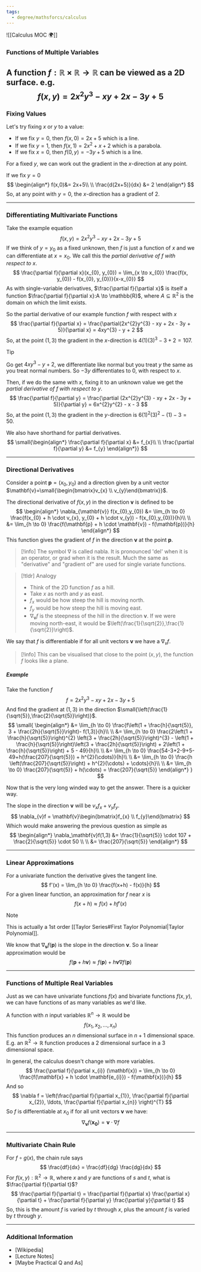 ```yaml
---
tags:
  - degree/mathsforcs/calculus
---
```

![[Calculus MOC 🌍]]

### Functions of Multiple Variables 

A function $f: \mathbb{R} \times \mathbb{R} \to \mathbb{R}$ can be viewed as a 2D surface. e.g.
$$
f(x,y) = 2x^{2}y^{3} - xy + 2x - 3y + 5
$$
---
### Fixing Values

Let's try fixing $x$ or $y$ to a value:
- If we fix $y=0$, then $f(x,0) = 2x+5$ which is a line.
- If we fix $y=1$, then $f(x,1) = 2x^{2} + x + 2$ which is a parabola.
- If we fix $x=0$, then $f(0,y)=-3y+5$ which is a line.

For a fixed $y$, we can work out the gradient in the $x$-direction at any point.

If we fix $y=0$
$$
\begin{align*}
f(x,0)&= 2x+5\\
\\
\frac{d(2x+5)}{dx} &= 2
\end{align*}
$$
So, at any point with $y=0$, the $x$-direction has a gradient of $2$.

---
### Differentiating Multivariate Functions 

Take the example equation
$$
f(x,y) = 2x^{2}y^{3} - xy + 2x - 3y + 5
$$
If we think of $y=y_{0}$ as a fixed unknown, then $f$ is just a function of $x$ and we can differentiate at $x=x_{0}$. We call this the *partial derivative of $f$ with respect to $x$*.
$$
\frac{\partial f}{\partial x}(x_{0}, y_{0}) = \lim_{x \to x_{0}} \frac{f(x, y_{0}) - f(x_{0}, y_{0})}{x-x_{0}}
$$
As with single-variable derivatives, $\frac{\partial f}{\partial x}$ is itself a function $\frac{\partial f}{\partial x}:A \to \mathbb{R}$, where $A \subseteq \mathbb{R}^{2}$ is the domain on which the limit exists.

So the partial derivative of our example function $f$ with respect with $x$
$$
\frac{\partial f}{\partial x} = \frac{\partial(2x^{2}y^{3} - xy + 2x - 3y + 5)}{\partial x} = 4xy^{3} - y + 2
$$
So, at the point $(1,3)$ the gradient in the $x$-direction is $4(1)(3)^{3} - 3 + 2=107$.

>[!tip] 
>Go get $4xy^{3} - y + 2$, we differentiate like normal but you treat $y$ the same as you treat normal numbers. So $-3y$ differentiates to $0$, with respect to $x$.

Then, if we do the same with $x$, fixing it to an unknown value we get the *partial derivative of $f$ with respect to $y$*.
$$
\frac{\partial f}{\partial y} = \frac{\partial (2x^{2}y^{3} - xy + 2x - 3y + 5)}{\partial y} = 6x^{2}y^{2} - x - 3
$$
So, at the point $(1,3)$ the gradient in the $y$-direction is $6(1)^{2}(3)^{2} - (1) - 3 = 50$.

We also have shorthand for partial derivatives.
$$
\small{\begin{align*}
\frac{\partial f}{\partial x} &= f_{x}\\
\\
\frac{\partial f}{\partial y} &= f_{y}
\end{align*}}
$$

---
### Directional Derivatives 

Consider a point $\mathbf{p} = (x_{0}, y_{0})$ and a direction given by a unit vector $\mathbf{v}=\small{\begin{bmatrix}v_{x} \\ v_{y}\end{bmatrix}}$.

The directional derivative of $f(x,y)$ in the direction $\mathbf{v}$ is defined to be
$$
\begin{align*}
\nabla_{\mathbf{v}} f(x_{0},y_{0}) &= \lim_{h \to 0} \frac{f(x_{0} + h \cdot v_{x}, y_{0} + h \cdot v_{y}) - f(x_{0},y_{0})}{h}\\
\\
&= \lim_{h \to 0} \frac{f(\mathbf{p} + h \cdot \mathbf{v}) - f(\mathbf{p})}{h}
\end{align*}
$$
This function gives the gradient of $f$ in the direction $\mathbf{v}$ at the point $\mathbf{p}$.

>[!info] 
>The symbol $\nabla$ is called nabla.
>It is pronounced 'del' when it is an operator, or grad when it is the result. Much the same as "derivative" and "gradient of" are used for single variate functions.

>[!tldr] Analogy
> - Think of the 2D function $f$ as a hill.
> - Take $x$ as north and $y$ as east.
> - $f_{x}$ would be how steep the hill is moving north.
> - $f_{y}$ would be how steep the hill is moving east.
> - $\nabla_{\mathbf{v}}f$ is the steepness of the hill in the direction $\mathbf{v}$. If we were moving north-east, it would be $\left(\frac{1}{\sqrt{2}},\frac{1}{\sqrt{2}}\right)$.

We say that $f$ is differentiable if for all unit vectors $\mathbf{v}$ we have a $\nabla_{v}f$.

>[!info] 
>This can be visualised that close to the point $(x,y)$, the function $f$ looks like a plane.

##### Example 

Take the function $f$
$$
f = 2x^{2}y^{3} - xy + 2x - 3y + 5
$$
And find the gradient at $(1,3)$ in the direction $\small{\left(\frac{1}{\sqrt{5}},\frac{2}{\sqrt{5}}\right)}$.
$$
\small{
\begin{align*}
&= \lim_{h \to 0} \frac{f\left(1 + \frac{h}{\sqrt{5}}, 3 + \frac{2h}{\sqrt{5}}\right)- f(1,3)}{h}\\
\\
&= \lim_{h \to 0} \frac{2\left(1 + \frac{h}{\sqrt{5}}\right)^{2} \left(3 + \frac{2h}{\sqrt{5}}\right)^{3} - \left(1 + \frac{h}{\sqrt{5}}\right)\left(3 + \frac{2h}{\sqrt{5}}\right) + 2\left(1 + \frac{h}{\sqrt{5}}\right) + 5 - 49}{h}\\
\\
&= \lim_{h \to 0} \frac{54-3+2-9+5-49+h(\frac{207}{\sqrt{5}}) + h^{2}(\cdots)}{h}\\
\\
&= \lim_{h \to 0} \frac{h \left(\frac{207}{\sqrt{5}}\right) + h^{2}(\cdots) + \cdots}{h}\\
\\
&= \lim_{h \to 0} \frac{207}{\sqrt{5}} + h(\cdots) = \frac{207}{\sqrt{5}}
\end{align*}
}
$$

Now that is the very long winded way to get the answer. There is a quicker way.

The slope in the direction $\mathbf{v}$ will be $v_{x}f_{x} + v_{y}f_{y}$.
$$
\nabla_{v}f = \mathbf{v}\begin{bmatrix}f_{x} \\ f_{y}\end{bmatrix}
$$
Which would make answering the previous question as simple as
$$
\begin{align*}
\nabla_\mathbf{v}f(1,3) &= \frac{1}{\sqrt{5}} \cdot 107 + \frac{2}{\sqrt{5}} \cdot 50 \\
\\
&= \frac{207}{\sqrt{5}}
\end{align*}
$$

---
### Linear Approximations 

For a univariate function the derivative gives the tangent line.
$$
f'(x) = \lim_{h \to 0} \frac{f(x+h) - f(x)}{h}
$$
For a given linear function, an approximation for $f$ near $x$ is
$$
f(x+h) \approx f(x) + hf'(x)
$$

>[!note] 
>This is actually a 1st order [[Taylor Series#First Taylor Polynomial|Taylor Polynomial]].


We know that $\nabla_{\mathbf{v}}f(\mathbf{p})$ is the slope in the direction $\mathbf{v}$.
So a linear approximation would be
$$
f(\mathbf{p} + h \mathbf{v}) \approx f(\mathbf{p}) + h \mathbf{v} \nabla f(\mathbf{p})
$$

---
### Functions of Multiple Real Variables 

Just as we can have univariate functions $f(x)$ and bivariate functions $f(x,y)$, we can have functions of as many variables as we'd like.

A function with $n$ input variables $\mathbb{R}^{n} \to \mathbb{R}$ would be
$$
f(x_{1},x_{2},\ldots,x_{n})
$$
This function produces an $n$ dimensional surface in $n+1$ dimensional space.
E.g. an $\mathbb{R}^{2} \to \mathbb{R}$ function produces a 2 dimensional surface in a 3 dimensional space.

In general, the calculus doesn't change with more variables.
$$
\frac{\partial f}{\partial x_{i}} (\mathbf{x}) = \lim_{h \to 0} \frac{f(\mathbf{x} + h \cdot \mathbf{e_{i}}) - f(\mathbf{x})}{h}
$$
And so
$$
\nabla f = \left(\frac{\partial f}{\partial x_{1}}, \frac{\partial f}{\partial x_{2}}, \ldots, \frac{\partial f}{\partial x_{n}} \right)^{T}
$$
So $f$ is differentiable at $x_{0}$ if for all unit vectors $\mathbf{v}$ we have:
$$
\nabla_{\mathbf{v}} f (\mathbf{x_{0}}) = \mathbf{v} \cdot \nabla f
$$

---
### Multivariate Chain Rule 

For $f \circ g(x)$, the chain rule says
$$
\frac{df}{dx} = \frac{df}{dg} \frac{dg}{dx}
$$
For $f(x,y): \mathbb{R}^{2} \to \mathbb{R}$, where $x$ and $y$ are functions of $s$ and $t$, what is $\frac{\partial f}{\partial t}$?
$$
\frac{\partial f}{\partial t} = \frac{\partial f}{\partial x} \frac{\partial x}{\partial t} + \frac{\partial f}{\partial y} \frac{\partial y}{\partial t}
$$
So, this is the amount $f$ is varied by $t$ through $x$, plus the amount $f$ is varied by $t$ through $y$.






---
### Additional Information

- [Wikipedia]
- [Lecture Notes]
- [Maybe Practical Q and As]
